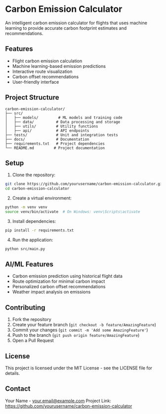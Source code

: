 # Carbon Emission Calculator

An intelligent carbon emission calculator for flights that uses machine learning to provide accurate carbon footprint estimates and recommendations.

## Features

- Flight carbon emission calculation
- Machine learning-based emission predictions
- Interactive route visualization
- Carbon offset recommendations
- User-friendly interface

## Project Structure

```
carbon-emission-calculator/
├── src/
│   ├── models/         # ML models and training code
│   ├── data/          # Data processing and storage
│   ├── utils/         # Utility functions
│   ├── api/           # API endpoints
├── tests/             # Unit and integration tests
├── docs/              # Documentation
├── requirements.txt   # Project dependencies
└── README.md         # Project documentation
```

## Setup

1. Clone the repository:
```bash
git clone https://github.com/yourusername/carbon-emission-calculator.git
cd carbon-emission-calculator
```

2. Create a virtual environment:
```bash
python -m venv venv
source venv/bin/activate  # On Windows: venv\Scripts\activate
```

3. Install dependencies:
```bash
pip install -r requirements.txt
```

4. Run the application:
```bash
python src/main.py
```

## AI/ML Features

- Carbon emission prediction using historical flight data
- Route optimization for minimal carbon impact
- Personalized carbon offset recommendations
- Weather impact analysis on emissions

## Contributing

1. Fork the repository
2. Create your feature branch (`git checkout -b feature/AmazingFeature`)
3. Commit your changes (`git commit -m 'Add some AmazingFeature'`)
4. Push to the branch (`git push origin feature/AmazingFeature`)
5. Open a Pull Request

## License

This project is licensed under the MIT License - see the LICENSE file for details.

## Contact

Your Name - your.email@example.com
Project Link: https://github.com/yourusername/carbon-emission-calculator 